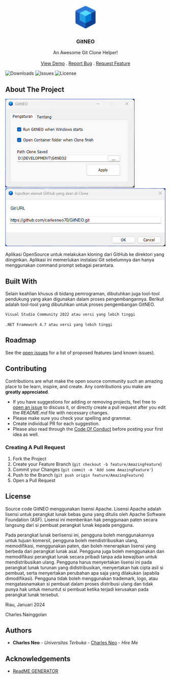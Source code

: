 <br/>
<p align="center">
  <a href="https://github.com/carlesneo70/GitNEO">
    <img src="images/logo.png" alt="Logo" width="80" height="80">
  </a>

  <h3 align="center">GitNEO</h3>

  <p align="center">
    An Awesome Git Clone Helper!
    <br/>
    <br/>
    <a href="https://github.com/carlesneo70/GitNEO">View Demo</a>
    .
    <a href="https://github.com/carlesneo70/GitNEO/issues">Report Bug</a>
    .
    <a href="https://github.com/carlesneo70/GitNEO/issues">Request Feature</a>
  </p>
</p>

![Downloads](https://img.shields.io/github/downloads/carlesneo70/GitNEO/total) ![Issues](https://img.shields.io/github/issues/carlesneo70/GitNEO) ![License](https://img.shields.io/github/license/carlesneo70/GitNEO) 

## About The Project

![Screen Shot](images/Screen1.png)
![Screen Shot](images/Screen2.png)

Aplikasi OpenSource untuk melakukan kloning dari GitHub ke direktori yang diinginkan. Aplikasi ini memerlukan instalasi Git sebelumnya dan hanya menggunakan command prompt sebagai perantara.

## Built With

Selain keahlian khusus di bidang pemrograman, dibutuhkan juga tool-tool pendukung yang akan digunakan dalam proses pengembangannya. Berikut adalah tool-tool yang dibutuhkan untuk proses pengembangan GitNEO.

    Visual Studio Community 2022 atau versi yang lebih tinggi

    .NET Framework 4.7 atau versi yang lebih tinggi

## Roadmap

See the [open issues](https://github.com/carlesneo70/GitNEO/issues) for a list of proposed features (and known issues).

## Contributing

Contributions are what make the open source community such an amazing place to be learn, inspire, and create. Any contributions you make are **greatly appreciated**.
* If you have suggestions for adding or removing projects, feel free to [open an issue](https://github.com/carlesneo70/GitNEO/issues/new) to discuss it, or directly create a pull request after you edit the *README.md* file with necessary changes.
* Please make sure you check your spelling and grammar.
* Create individual PR for each suggestion.
* Please also read through the [Code Of Conduct](https://github.com/carlesneo70/GitNEO/blob/main/CODE_OF_CONDUCT.md) before posting your first idea as well.

### Creating A Pull Request

1. Fork the Project
2. Create your Feature Branch (`git checkout -b feature/AmazingFeature`)
3. Commit your Changes (`git commit -m 'Add some AmazingFeature'`)
4. Push to the Branch (`git push origin feature/AmazingFeature`)
5. Open a Pull Request

## License

Source code GitNEO menggunakan lisensi Apache. Lisensi Apache adalah lisensi untuk perangkat lunak bebas guna yang ditulis oleh Apache Software Foundation (ASF). Lisensi ini memberikan hak penggunaan paten secara langsung dari si pembuat perangkat lunak kepada pengguna.

Pada perangkat lunak berlisensi ini, pengguna boleh menggunakannya untuk tujuan komersil, pengguna boleh mendistribusikan ulang, memodifikasi, menggunakan paten, dan boleh menerapkan lisensi yang berbeda dari perangkat lunak asal. Pengguna juga boleh menggunakan dan memodifikasi perangkat lunak secara pribadi tanpa ada kewajiban untuk mendistribusikan ulang. Pengguna harus menyertakan lisensi ini pada perangkat lunak turunan yang didistribusikan, menyertakan hak cipta asli si pembuat, serta menyertakan perubahan apa saja yang dilakukan (apabila dimodifikasi). Pengguna tidak boleh menggunakan trademark, logo, atau mengatasnamakan si pembuat dalam proses distribusi ulang dan tidak punya hak untuk menuntut si pembuat ketika terjadi kerusakan pada perangkat lunak tersebut.

Riau, Januari 2024

Charles Nainggolan

## Authors

* **Charles Neo** - *Universitas Terbuka* - [Charles Neo](https://github.com/carlesneo70/) - *Hire Me*

## Acknowledgements

* [ReadME GENERATOR](https://readme.shaankhan.dev/)
